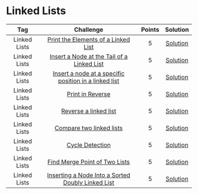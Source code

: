 # Linked Lists

|    Tag    |                                                                        Challenge                                                                       | Points |                                                                                                  Solution                                                                                                  |
|:---------------:|:------------------------------------------------------------------------------------------------------------------------------------------------------:|:------:|:----------------------------------------------------------------------------------------------------------------------------------------------------------------------------------------------------------:|
|      Linked Lists     | [Print the Elements of a Linked List](https://www.hackerrank.com/challenges/print-the-elements-of-a-linked-list/problem)                                                                                         |   5  | [Solution](PrintTheElements.java)                             |
|      Linked Lists     | [Insert a Node at the Tail of a Linked List](https://www.hackerrank.com/challenges/insert-a-node-at-the-tail-of-a-linked-list/problem)                                                                                        |   5   | [Solution](InsertANodeAtTheTail.java)                                                               |
|      Linked Lists     | [Insert a node at a specific position in a linked list](https://www.hackerrank.com/challenges/insert-a-node-at-a-specific-position-in-a-linked-list/) |   5   | [Solution](InsertANodeAtASpecificPosition.java) |                                                              
|      Linked Lists     | [Print in Reverse](https://www.hackerrank.com/challenges/print-the-elements-of-a-linked-list-in-reverse/)|   5   | [Solution](PrintInReverse.java)                                                               |
|      Linked Lists     | [Reverse a linked list](https://www.hackerrank.com/challenges/reverse-a-linked-list/)|   5   | [Solution](ReverseLinkedList.java)  |                                                            
|      Linked Lists     | [Compare two linked lists](https://www.hackerrank.com/challenges/compare-two-linked-lists/problem) |   5   | [Solution](CompareTwoLinkedLists.java)                                                         |
|      Linked Lists     | [Cycle Detection](https://www.hackerrank.com/challenges/detect-whether-a-linked-list-contains-a-cycle/)| 5 | [Solution](CycleDetection.java) |
|      Linked Lists     | [Find Merge Point of Two Lists](https://www.hackerrank.com/challenges/find-the-merge-point-of-two-joined-linked-lists/)| 5 | [Solution](FindMergePoint.java) |
|      Linked Lists     | [Inserting a Node Into a Sorted Doubly Linked List](https://www.hackerrank.com/challenges/insert-a-node-into-a-sorted-doubly-linked-list/problem)| 5 | [Solution](InsertionSortedDoubly.java) |
